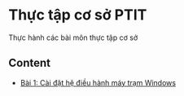 # Thực tập cơ sở PTIT

Thực hành các bài môn thực tập cơ sở 

## Content

- [Bài 1: Cài đặt hệ điều hành máy trạm Windows](https://github.com/DucThinh47/Thuc-Tap-Co-So/blob/main/Cai_dat_HDH_may_tram_Windows.md)

